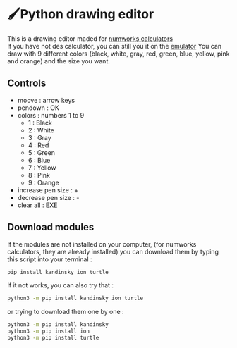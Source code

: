 # 🖌Python drawing editor
This is a drawing editor maded for [numworks calculators](https://numworks.com)  
If you have not des calculator, you can still you it on the [emulator](https://www.numworks.com/simulator/)
You can draw with 9 different colors (black, white, gray, red, green, blue, yellow, pink and orange) and the size you want.
## Controls
+ moove : arrow keys
+ pendown : OK
+ colors : numbers 1 to 9
  + 1 : Black
  + 2 : White
  + 3 : Gray
  + 4 : Red
  + 5 : Green
  + 6 : Blue
  + 7 : Yellow
  + 8 : Pink
  + 9 : Orange
+ increase pen size : +
+ decrease pen size : -
+ clear all : EXE

## Download modules
If the modules are not installed on your computer, (for numworks calculators, they are already installed) you can download them by typing this script into your terminal :
```bash
pip install kandinsky ion turtle
```
If it not works, you can also try that :
```bash
python3 -m pip install kandinsky ion turtle
```
or trying to download them one by one :
```bash
python3 -m pip install kandinsky
python3 -m pip install ion
python3 -m pip install turtle
```

